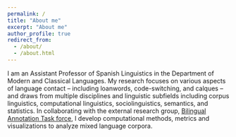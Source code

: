 ```yaml
---
permalink: /
title: "About me"
excerpt: "About me"
author_profile: true
redirect_from: 
  - /about/
  - /about.html
---
```


I am an Assistant Professor of Spanish Linguistics in the Department of Modern and Classical Languages. My research focuses on various aspects of language contact – including loanwords, code-switching, and calques – and draws from multiple disciplines and linguistic subfields including corpus linguistics, computational linguistics, sociolinguistics, semantics, and statistics.  In collaborating with the external research group, [Bilingual Annotation Task force](http://sites.utexas.edu/bats/), I develop computational methods, metrics and visualizations to analyze mixed language corpora.
